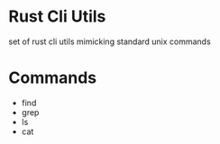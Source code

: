 # Rust Cli Utils

set of rust cli utils mimicking standard unix commands

# Commands

- find
- grep
- ls
- cat
